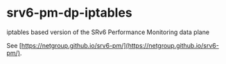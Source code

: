 # srv6-pm-dp-iptables
iptables based version of the SRv6 Performance Monitoring data plane

See [https://netgroup.github.io/srv6-pm/](https://netgroup.github.io/srv6-pm/).
